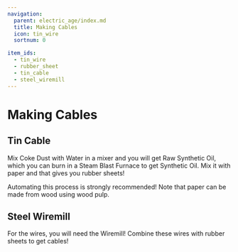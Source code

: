 ```yaml
---
navigation:
  parent: electric_age/index.md
  title: Making Cables
  icon: tin_wire
  sortnum: 0

item_ids:
  - tin_wire
  - rubber_sheet
  - tin_cable
  - steel_wiremill
---
```


# Making Cables

## Tin Cable

<Recipe id="modern_industrialization:materials/tin/craft/cable"/>

Mix Coke Dust with Water in a mixer and you will get Raw Synthetic Oil, which you can burn in a Steam Blast Furnace to get Synthetic Oil. Mix it with paper and that gives you rubber sheets!

Automating this process is strongly recommended! Note that paper can be made from wood using wood pulp.

## Steel Wiremill

<Recipe id="modern_industrialization:steam_age/steel/wiremill_asbl"/>

For the wires, you will need the Wiremill! Combine these wires with rubber sheets to get cables!
